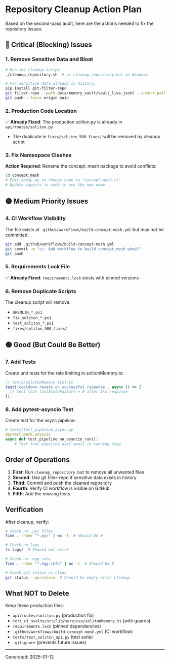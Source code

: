 # Repository Cleanup Action Plan

Based on the second-pass audit, here are the actions needed to fix the repository issues:

## 🔴 Critical (Blocking) Issues

### 1. Remove Sensitive Data and Bloat
```bash
# Run the cleanup script
./cleanup_repository.sh  # or cleanup_repository.bat on Windows

# For sensitive data already in history:
pip install git-filter-repo
git filter-repo --path data/memory_vault/vault_live.jsonl --invert-paths
git push --force origin main
```

### 2. Production Code Location
✅ **Already Fixed**: The production soliton.py is already in `api/routes/soliton.py`
- The duplicate in `fixes/soliton_500_fixes/` will be removed by cleanup script

### 3. Fix Namespace Clashes
**Action Required**: Rename the concept_mesh package to avoid conflicts:
```bash
cd concept_mesh
# Edit setup.py to change name to "concept-mesh-rs"
# Update imports in code to use the new name
```

## 🟡 Medium Priority Issues

### 4. CI Workflow Visibility
The file exists at `.github/workflows/build-concept-mesh.yml` but may not be committed:
```bash
git add .github/workflows/build-concept-mesh.yml
git commit -m "ci: Add workflow to build concept_mesh wheel"
git push
```

### 5. Requirements Lock File
✅ **Already Fixed**: `requirements.lock` exists with pinned versions

### 6. Remove Duplicate Scripts
The cleanup script will remove:
- `GREMLIN_*.ps1`
- `fix_soliton_*.ps1`
- `test_soliton_*.ps1`
- `fixes/soliton_500_fixes/`

## 🟢 Good (But Could Be Better)

### 7. Add Tests
Create unit tests for the rate limiting in solitonMemory.ts:
```typescript
// tests/solitonMemory.test.ts
test('cooldown resets on successful response', async () => {
  // Test that lastStatsFailure = 0 after 2xx response
});
```

### 8. Add pytest-asyncio Test
Create test for the async pipeline:
```python
# tests/test_pipeline_async.py
@pytest.mark.asyncio
async def test_pipeline_no_asyncio_run():
    # Test that pipeline uses await in running loop
```

## Order of Operations

1. **First**: Run `cleanup_repository.bat` to remove all unwanted files
2. **Second**: Use git filter-repo if sensitive data exists in history
3. **Third**: Commit and push the cleaned repository
4. **Fourth**: Verify CI workflow is visible on GitHub
5. **Fifth**: Add the missing tests

## Verification

After cleanup, verify:
```bash
# Check no .pyc files
find . -name "*.pyc" | wc -l  # Should be 0

# Check no logs
ls logs/  # Should not exist

# Check no .egg-info
find . -name "*.egg-info" | wc -l  # Should be 0

# Check git status is clean
git status --porcelain  # Should be empty after cleanup
```

## What NOT to Delete

Keep these production files:
- `api/routes/soliton.py` (production fix)
- `tori_ui_svelte/src/lib/services/solitonMemory.ts` (with guards)
- `requirements.lock` (pinned dependencies)
- `.github/workflows/build-concept-mesh.yml` (CI workflow)
- `tests/test_soliton_api.py` (test suite)
- `.gitignore` (prevents future issues)

---

Generated: 2025-01-12
